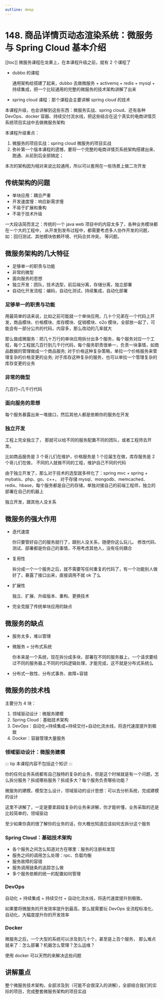 ```yaml
---
outline: deep
---
```

# 148. 商品详情页动态渲染系统：微服务与 Spring Cloud 基本介绍

[[toc]]
微服务课程在龙果上，在本课程升级之前，就有 2 个课程了

- dubbo 的课程

  通用架构给搭建了起来，dubbo 去做微服务 + activemq + redis + mysql + 持续集成，把一个比较通用的完整的微服务的技术架构讲解了出来

- spring cloud 课程：那个课程会主要讲解 spring cloud 的技术

本课程升级，也会讲解到这些东西：微服务实战、spring cloud、还有各种 DevOps、docker 容器、持续交付流水线，把这些结合在这个真实的电商详情页系统项目实战中去做微服务架构

本课程升级重点：

1. 微服务的项目实战：spring cloud 微服务的项目实战
2. 弥补第一个版本课程的遗憾，要将一个完整的电商详情页系统架构搭建出来、跑通、从前到后全部搞定；

  本次的架构因为相对来说比较通用，所以可以套用在一些场景上做二次开发

## 传统架构的问题

- 单块应用：耦合严重
- 开发速度慢：响应新需求慢
- 不易于扩展和重构
- 不易于技术升级

一大段话简而言之：传统的一个 java web 项目中的内容太多了，各种业务模块都在一个大的工程中，
从开发到发布过程中，都需要考虑多人协作开发的问题，如：回归测试、其他模块依赖环境、代码合并冲突，
等问题。

## 微服务架构的几大特征

- 足够单一的职责与功能
- 非常的微型
- 面向服务的思想
- 独立开发：团队，技术选型，前后端分离，存储分离，独立部署
- 自动化开发流程：编码，自动化测试，持续集成，自动化部署

### 足够单一的职责与功能

用最简单的话来说，比如之前可能就一个单块应用，几十个兄弟在一个代码上开发，商品模块、价格模块、库存模块、促销模块、o2o 模块，全部放一起了，可能会有一部分公共的代码，内容多，那么改动的几率就大

那么做成微服务：把几十万行的单块应用拆分出多个服务，每个服务对应一个工程，每个工程就几百行到几千行代码，每个服务职责很单一，负责一块事情，如商品数据的管理做成一个商品服务; 对于价格这种复杂策略，单拉一个价格服务来管理复杂的价格变更的业务; 对于库存这种复杂的服务，也可以单拉一个管理复杂的库存变更的业务

### 非常的微型

几百行~几千行代码

### 面向服务的思想

每个服务暴露出来一堆接口，然后其他人都是依赖你的服务在开发

### 独立开发

工程上完全独立了， 那就可以给不同的服务配置不同的团队，或者工程师去开发。

比如商品服务是 3 个哥儿们在维护，价格服务是 1 个应届生在做，库存服务是 2 个哥儿们在做，
不同的人就做不同的工程，维护自己不同的代码

由于独立开发了，那么对于技术的选型就多样化了：spring mvc + spring + mybatis、php、go、c++，
对于存储 mysql、mongodb、memcached、redis、hbase，每个服务都是自己的存储，单独对接自己的前端工程师，独立的部署在自己的机器上

独立开发，跟其他人没关系

## 微服务的强大作用

- 迭代速度

  你只要管好自己的服务就行了，跟别人没关系，随便你这么玩儿。
  修改代码、测试、部署都是你自己的事情，不用考虑其他人，没有任何耦合
- 复用性

  拆分成一个一个服务之后，就不需要写任何重复的代码了，有一个功能别人做好了，暴露了接口出来，直接调用不就 ok 了么
- 扩展性

  独立、扩展、升级版本、重构、更换技术
- 完全克服了传统单块应用的缺点

## 微服务的缺点

- 服务太多，难以管理
- 微服务 = 分布式系统

  你本来是一个系统，现在拆分成多块，部署在不同的服务器上，一个请求要经过不同的服务器上不同的代码逻辑处理，才能完成，这不就是分布式系统么
- 分布式一致性、分布式事务、故障+容错

## 微服务的技术栈

主要分为 4 块：

1. 领域驱动设计：微服务建模
2. Spring Cloud：基础技术架构
3. DevOps：自动化+持续集成+持续交付+自动化流水线，将迭代速度提升到极致
4. Docker：容器管理大量服务

### 领域驱动设计：微服务建模

::: tip
本课程内容不包括这个知识
:::

你的任何业务系统都有自己独特的复杂的业务，但是这个时候就是有一个问题，怎么拆分服务？拆成哪些服务？拆成多大？每个服务负责哪些功能？

微服务的建模，模型怎么设计，领域驱动的设计思想：可以去分析系统，完成建模的设计

这里不讲解了，一定是要拿超级复杂的业务来讲解，你才能听懂，业务采取的还是比较简单的，领域驱动

至少如果你真的很了解你的业务的话，你大概也知道应该如何去拆分这个服务

### Spring Cloud：基础技术架构

- 各个服务之间怎么知道对方在哪里：服务的注册和发现
- 服务之间的调用怎么处理：rpc、负载均衡
- 服务故障的容错
- 服务调用链条的追踪怎么做
- 多个服务依赖的统一的配置如何管理

### DevOps

自动化 + 持续集成 + 持续交付 + 自动化流水线，将迭代速度提升到极致。

如果要将微服务的开发效率提升到最高，那么就需要玩 DevOps 全流程标准化、自动化，大幅度提升你的开发效率

### Docker

微服务之后，一个大型的系统可以涉及到几十个，甚至是上百个服务，
那么难点就来了：怎么部署？机器怎么管理？怎么运维？

使用 docker 可以天然的来解决这些问题

## 讲解重点

整个微服务技术架构，全部涉及到（可能不会很深入的讲解），全部结合我们的实际的项目，完成整套微服务架构的项目实战
